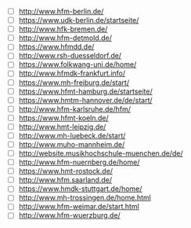 * [ ] http://www.hfm-berlin.de/
* [ ] https://www.udk-berlin.de/startseite/
* [ ] http://www.hfk-bremen.de/
* [ ] http://www.hfm-detmold.de/
* [ ] https://www.hfmdd.de/
* [ ] http://www.rsh-duesseldorf.de/
* [ ] https://www.folkwang-uni.de/home/
* [ ] http://www.hfmdk-frankfurt.info/
* [ ] https://www.mh-freiburg.de/start/
* [ ] https://www.hfmt-hamburg.de/startseite/
* [ ] https://www.hmtm-hannover.de/de/start/
* [ ] http://www.hfm-karlsruhe.de/hfm/
* [ ] https://www.hfmt-koeln.de/
* [ ] http://www.hmt-leipzig.de/
* [ ] http://www.mh-luebeck.de/start/
* [ ] http://www.muho-mannheim.de/
* [ ] http://website.musikhochschule-muenchen.de/de/
* [ ] http://www.hfm-nuernberg.de/home/
* [ ] https://www.hmt-rostock.de/
* [ ] http://www.hfm.saarland.de/
* [ ] https://www.hmdk-stuttgart.de/home/
* [ ] http://www.mh-trossingen.de/home.html
* [ ] http://www.hfm-weimar.de/start.html
* [ ] http://www.hfm-wuerzburg.de/
